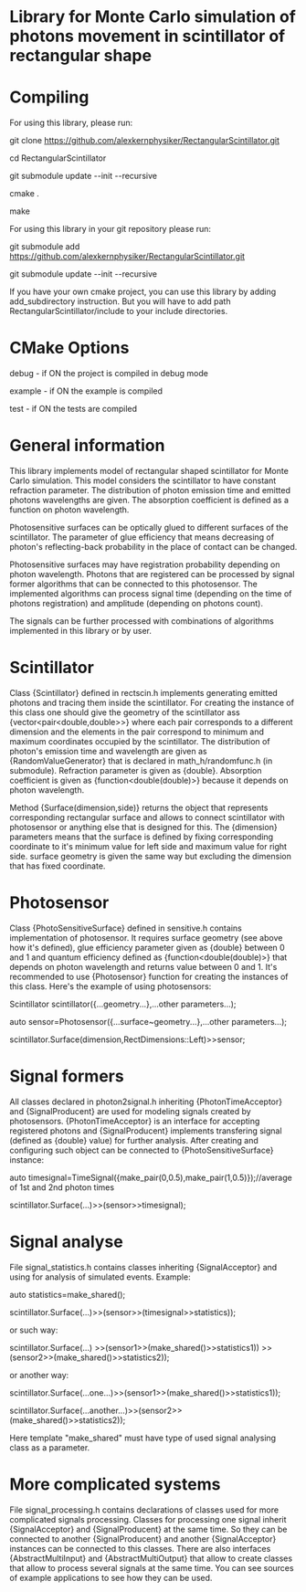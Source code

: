 Library for Monte Carlo simulation of photons movement in scintillator of rectangular shape
===========================================================================================


Compiling
=========
For using this library, please run:

git clone https://github.com/alexkernphysiker/RectangularScintillator.git

cd RectangularScintillator

git submodule update --init --recursive

cmake .

make


For using this library in your git repository please run:

git submodule add https://github.com/alexkernphysiker/RectangularScintillator.git

git submodule update --init --recursive

If you have your own cmake project, you can use this library by adding add_subdirectory instruction.
But you will have to add path RectangularScintillator/include to your include directories.



CMake Options
=============

debug - if ON the project is compiled in debug mode

example - if ON the example is compiled

test - if ON the tests are compiled




General information
===================

This library implements model of rectangular shaped scintillator for Monte Carlo simulation.
This model considers the scintillator to have constant refraction parameter.
The distribution of photon emission time and emitted photons wavelengths are given.
The absorption coefficient is defined as a function on photon wavelength.

Photosensitive surfaces can be optically glued to different surfaces of the scintillator. 
The parameter of glue efficiency that means decreasing of photon's reflecting-back probability in the place of contact can be changed.

Photosensitive surfaces may have registration probability depending on photon wavelength.
Photons that are registered can be processed by signal former algorithms that can be connected to this photosensor.
The implemented algorithms can process signal time (depending on the time of photons registration) and amplitude (depending on photons count).

The signals can be further processed with combinations of algorithms implemented in this library or by user.



Scintillator
============
Class {Scintillator} defined in rectscin.h implements generating emitted photons and tracing them inside the scintillator.
For creating the instance of this class one should give the geometry of the scintillator ass {vector<pair<double,double>>}
where each pair corresponds to a different dimension and the elements in the pair correspond to minimum and maximum coordinates occupied by the scintillator.
The distribution of photon's emission time and wavelength are given as {RandomValueGenerator<double>} that is declared in math_h/randomfunc.h (in submodule).
Refraction parameter is given as {double}. 
Absorption coefficient is given as {function<double(double)>} because it depends on photon wavelength.

Method {Surface(dimension,side)} returns the object that represents corresponding rectangular surface and allows to connect scintillator with photosensor or anything else that is designed for this.
The {dimension} parameters means that the surface is defined by fixing corresponding coordinate to it's minimum value for left side and maximum value for right side.
surface geometry is given the same way but excluding the dimension that has fixed coordinate.



Photosensor
===========

Class {PhotoSensitiveSurface} defined in sensitive.h contains implementation of photosensor.
It requires surface geometry (see above how it's defined), glue efficiency parameter given as {double} between 0 and 1 
and quantum efficiency defined as {function<double(double)>} that depends on photon wavelength and returns value between 0 and 1.
It's recommended to use {Photosensor} function for creating the instances of this class.
Here's the example of using photosensors:

Scintillator scintillator({...geometry...},...other parameters...);

auto sensor=Photosensor({...surface~geometry...},...other parameters...);

scintillator.Surface(dimension,RectDimensions::Left)>>sensor;



Signal formers
==============

All classes declared in photon2signal.h inheriting {PhotonTimeAcceptor} and {SignalProducent} are used for modeling signals created by photosensors.
{PhotonTimeAcceptor} is an interface for accepting registered photons and {SignalProducent} implements transfering signal (defined as {double} value) for further analysis.
After creating and configuring such object can be connected to {PhotoSensitiveSurface} instance:

auto timesignal=TimeSignal({make_pair(0,0.5),make_pair(1,0.5)});//average of 1st and 2nd photon times

scintillator.Surface(...)>>(sensor>>timesignal);



Signal analyse
==============


File signal_statistics.h contains classes inheriting {SignalAcceptor} and using for analysis of simulated events.
Example:

auto statistics=make_shared<SignalStatictics>();

scintillator.Surface(...)>>(sensor>>(timesignal>>statistics));

or such way:

scintillator.Surface(...)
	>>(sensor1>>(make_shared<SignalStatictics>()>>statistics1))
	>>(sensor2>>(make_shared<SignalStatictics>()>>statistics2));
	
or another way:

scintillator.Surface(...one...)>>(sensor1>>(make_shared<SignalStatictics>()>>statistics1));

scintillator.Surface(...another...)>>(sensor2>>(make_shared<SignalStatictics>()>>statistics2));

Here template "make_shared" must have type of used signal analysing class as a parameter.



More complicated systems
========================

File signal_processing.h contains declarations of classes used for more complicated signals processing.
Classes for processing one signal inherit {SignalAcceptor} and {SignalProducent} at the same time.
So they can be connected to another {SignalProducent} and another {SignalAcceptor} instances can be connected to this classes.
There are also interfaces {AbstractMultiInput} and {AbstractMultiOutput} that allow to create classes that allow to process several signals at the same time. 
You can see sources of example applications to see how they can be used.

